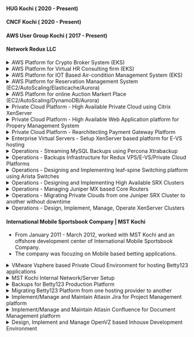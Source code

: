 #### HUG Kochi ( 2020 - Present)

#### CNCF Kochi ( 2020 - Present)

#### AWS User Group Kochi ( 2017 - Present)

#### Network Redux LLC


<details><summary>AWS Platform for Crypto Broker System (EKS) </summary>
<p>
#### Project details
#### Architecture
#### Solution
#### Notes
</p>
</details>

<details><summary>AWS Platform for Virtual HR Consulting firm (EKS)  </summary>
<p>
#### Project details
#### Architecture
#### Solution
#### Notes
</p>
</details>

<details><summary>AWS Platform for IOT Based Air-condition Management System (EKS) </summary>
<p>
#### Project details
#### Architecture
#### Solution
#### Notes
</p>
</details>

<details><summary>AWS Platform for Reservation Management System (EC2/AutoScaling/Elasticache/Aurora)</summary>
<p>
#### Project details
#### Architecture
#### Solution
#### Notes
</p>
</details>

<details><summary>AWS Platform for online Auction Markert Place (EC2/AutoScaling/DynamoDB/Aurora) </summary>
<p>
#### Project details
#### Architecture
#### Solution
#### Notes
</p>
</details>

<details><summary>Private Cloud Platform - High Available Private Cloud using Citrix XenServer </summary>
<p>
#### Project details
#### Architecture
#### Solution
#### Notes
</p>
</details>

<details><summary>Private Cloud Platform - High Available Web Application platform for Propery Management System </summary>
<p>
#### Project details
#### Architecture
#### Solution
#### Notes
</p>
</details>

<details><summary>Private Cloud Platform - Rearchitecting Payment Gateway Platform </summary>
<p>
#### Project details
#### Architecture
#### Solution
#### Notes
</p>
</details>

<details><summary>Enterprise Virtual Servers - Setup XenServer based platform for E-VS hosting </summary>
<p>
#### Project details
#### Architecture
#### Solution
#### Notes
</p>
</details>

<details><summary>Operations - Streaming MySQL Backups using Percona Xtrabackup </summary>
<p>
#### Project details
#### Architecture
#### Solution
#### Notes
</p>
</details>

<details><summary>Operations - Backups Infrastructure for Redux VPS/E-VS/Private Cloud Platforms </summary>
<p>
#### Project details
#### Architecture
#### Solution
#### Notes
</p>
</details>

<details><summary>Operations - Designing and Implementing leaf-spine Switching platform using Arista Switches </summary>
<p>
#### Project details
#### Architecture
#### Solution
#### Notes
</p>
</details>

<details><summary>Operations - Designing and Implementing High Available SRX Clusters </summary>
<p>
#### Project details
#### Architecture
#### Solution
#### Notes
</p>
</details>

<details><summary>Operations - Managing Juniper MX based Core Routers </summary>
<p>
#### Project details
#### Architecture
#### Solution
#### Notes
</p>
</details>

<details><summary>Operations - Migrating Private Clouds from one Juniper SRX Cluster to another without downtime </summary>
<p>
#### Project details
#### Architecture
#### Solution
#### Notes
</p>
</details>

<details><summary>Operations - Design, Implement, Manage, Operate XenServer Clusters </summary>
<p>
#### Project details
#### Architecture
#### Solution
#### Notes
</p>
</details>



#### International Mobile Sportsbook Company | MST Kochi

- From January 2011 - March 2012, worked with MST Kochi and an offshore development center of International Mobile Sportsbook Company.
- The company was focuzing on Mobile based betting applications. 


<details><summary> VMware Vsphere based Private Cloud Environment for hosting Betty123 applications </summary>
<p>
#### Project details
#### Architecture
#### Solution
#### Notes
</p>
</details>

<details><summary> MST Kochi Internal Network/Server Setup </summary>
<p>
#### Project details
#### Architecture
#### Solution
#### Notes
</p>
</details>

<details><summary> Backups for Betty123 Production Platform </summary>
<p>
#### Project details
#### Architecture
#### Solution
#### Notes
</p>
</details>

<details><summary> Migrating Betty123 Platform from one hosting provider to another </summary>
<p>
#### Project details
#### Architecture
#### Solution
#### Notes
</p>
</details>

<details><summary> Implement/Manage and Maintain Atlasin Jira for Project Management platform </summary>
<p>
#### Project details
#### Architecture
#### Solution
#### Notes
</p>
</details>

<details><summary> Implement/Manage and Maintain Atlasin Confluence for Document Management platform </summary>
<p>
#### Project details
#### Architecture
#### Solution
#### Notes
</p>
</details>

<details><summary> Design, Implement and Manage OpenVZ based Inhouse Development Environment </summary>
<p>
#### Project details
#### Architecture
#### Solution
#### Notes
</p>
</details>